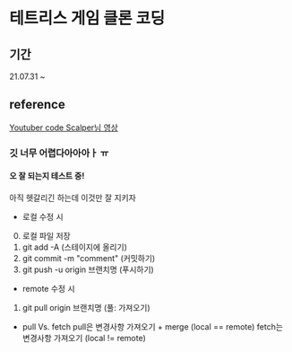 # 테트리스 게임 클론 코딩

## 기간

21.07.31 ~

## reference

[Youtuber code Scalper님 영상](https://youtu.be/1lNy2mhvLFk)

### 깃 너무 어렵다아아아ㅏ ㅠ

#### 오 잘 되는지 테스트 중!

아직 헷갈리긴 하는데 이것만 잘 지키자

- 로컬 수정 시

0. 로컬 파일 저장
1. git add -A (스테이지에 올리기)
2. git commit -m "comment" (커밋하기)
3. git push -u origin 브랜치명 (푸시하기)

- remote 수정 시

1. git pull origin 브랜치명 (풀: 가져오기)

- pull Vs. fetch
  pull은 변경사항 가져오기 + merge (local == remote)
  fetch는 변경사항 가져오기 (local != remote)
